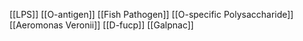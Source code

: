 [[LPS]]
[[O-antigen]]
[[Fish Pathogen]]
[[O-specific Polysaccharide]]
[[Aeromonas Veronii]]
[[D-fucp]]
[[Galpnac]]
